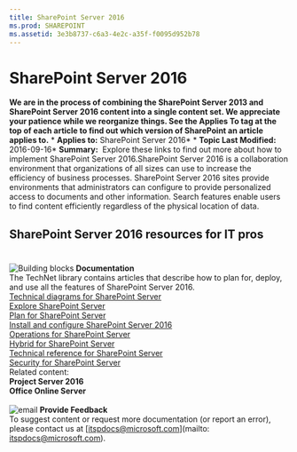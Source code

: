 ```yaml
---
title: SharePoint Server 2016
ms.prod: SHAREPOINT
ms.assetid: 3e3b8737-c6a3-4e2c-a35f-f0095d952b78
---
```



# SharePoint Server 2016
 **We are in the process of combining the SharePoint Server 2013 and SharePoint Server 2016 content into a single content set. We appreciate your patience while we reorganize things. See the Applies To tag at the top of each article to find out which version of SharePoint an article applies to.** * **Applies to:** SharePoint Server 2016*  * **Topic Last Modified:** 2016-09-16* **Summary:**  Explore these links to find out more about how to implement SharePoint Server 2016.SharePoint Server 2016 is a collaboration environment that organizations of all sizes can use to increase the efficiency of business processes. SharePoint Server 2016 sites provide environments that administrators can configure to provide personalized access to documents and other information. Search features enable users to find content efficiently regardless of the physical location of data.
## SharePoint Server 2016 resources for IT pros


### 

 <br/> ![Building blocks](images/) **Documentation** <br/>  The TechNet library contains articles that describe how to plan for, deploy, and use all the features of SharePoint Server 2016. <br/>  [Technical diagrams for SharePoint Server](html/technical-diagrams-for-sharepoint-server.md) <br/>  [Explore SharePoint Server](html/explore-sharepoint-server.md) <br/>  [Plan for SharePoint Server](html/plan-for-sharepoint-server.md) <br/>  [Install and configure SharePoint Server 2016](html/install-and-configure-sharepoint-server-2016.md) <br/>  [Operations for SharePoint Server](html/operations-for-sharepoint-server.md) <br/>  [Hybrid for SharePoint Server](html/hybrid-for-sharepoint-server.md) <br/>  [Technical reference for SharePoint Server](html/technical-reference-for-sharepoint-server.md) <br/>  [Security for SharePoint Server](html/security-for-sharepoint-server.md) <br/>  Related content: <br/> **Project Server 2016** <br/> **Office Online Server** <br/>  <br/> ![email](images/) **Provide Feedback** <br/> To suggest content or request more documentation (or report an error), please contact us at  [itspdocs@microsoft.com](mailto: itspdocs@microsoft.com).  <br/> 
